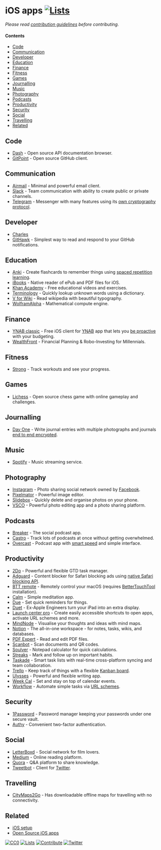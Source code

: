 # iOS apps [![Lists](https://img.shields.io/badge/-more%20lists-0a0a0a.svg?style=flat&colorA=0a0a0a)](https://github.com/learn-anything/curated-lists#readme)

_Please read [contribution guidelines](CONTRIBUTING.md#readme) before contributing._

#### Contents

- [Code](#code)
- [Communication](#communication)
- [Developer](#developer)
- [Education](#education)
- [Finance](#finance)
- [Fitness](#fitness)
- [Games](#games)
- [Journalling](#journalling)
- [Music](#music)
- [Photography](#photography)
- [Podcasts](#podcasts)
- [Productivity](#productivity)
- [Security](#security)
- [Social](#social)
- [Travelling](#travelling)
- [Related](#related)

## Code

- [Dash](https://kapeli.com/dash_ios) - Open source API documentation browser.
- [GitPoint](https://github.com/gitpoint/git-point) - Open source GitHub client.

## Communication

- [Airmail](http://airmailapp.com) - Minimal and powerful email client.
- [Slack](https://itunes.apple.com/us/app/slack-business-communication-for-teams/id618783545?mt=8) - Team communication with ability to create public or private channels.
- [Telegram](https://telegram.org) - Messenger with many features using its [own cryptography protocol](http://telegra.ph/Why-Isnt-Telegram-End-to-End-Encrypted-by-Default-08-14).

## Developer

- [Charles](https://itunes.apple.com/app/charles-proxy/id1134218562?mt=8)
- [GitHawk](http://githawk.com/) - Simplest way to read and respond to your GitHub notifications.

## Education

- [Anki](https://itunes.apple.com/us/app/ankimobile-flashcards/id373493387?mt=8) - Create flashcards to remember things using [spaced repetition learning](http://en.wikipedia.org/wiki/Spaced_repetition).
- [iBooks](https://itunes.apple.com/nl/app/ibooks/id364709193?l=en&mt=8) - Native reader of ePub and PDF files for iOS.
- [Khan Academy](https://itunes.apple.com/us/app/khan-academy-you-can-learn-anything/id469863705?mt=8) - Free educational videos and exercises.
- [Terminology](http://agiletortoise.com/terminology/) - Quickly lookup unknown words using a dictionary.
- [V for Wiki](http://v-for-wiki.com/) - Read wikipedia with beautiful typography.
- [WolframAlpha](https://itunes.apple.com/us/app/wolframalpha/id334989259?mt=8) - Mathematical compute engine.

## Finance

- [YNAB classic](https://itunes.apple.com/us/app/ynab-classic/id372076250?mt=8) - Free iOS client for [YNAB](https://www.youneedabudget.com/) app that lets you [be proactive](https://www.youneedabudget.com/method/) with your budgeting.
- [WealthFront](https://www.wealthfront.com/) - Financial Planning & Robo-Investing for Millennials.

## Fitness

- [Strong](https://itunes.apple.com/us/app/strong-workout-tracker-gym-log-exercise-journal/id464254577?mt=8) - Track workouts and see your progress.

## Games

- [Lichess](https://itunes.apple.com/us/app/lichess-online-chess/id968371784?mt=8) - Open source chess game with online gameplay and challenges.

## Journalling

- [Day One](http://dayoneapp.com/) - Write journal entries with multiple photographs and journals [end to end encrypted](http://help.dayoneapp.com/day-one-sync/end-to-end-encryption-faq).

## Music

- [Spotify](https://itunes.apple.com/us/app/spotify-music/id324684580?mt=8) - Music streaming service.

## Photography

- [Instagram](https://itunes.apple.com/us/app/instagram/id389801252?mt=8) - Photo sharing social network owned by [Facebook](http://en.wikipedia.org/wiki/Facebook).
- [Pixelmator](http://www.pixelmator.com/ios/) - Powerful image editor.
- [Slidebox](http://slidebox.co/) - Quickly delete and organise photos on your phone.
- [VSCO](https://itunes.apple.com/us/app/vsco/id588013838?mt=8) - Powerful photo editing app and a photo sharing platform.

## Podcasts

- [Breaker](https://www.breaker.audio/) - The social podcast app.
- [Castro](http://supertop.co/castro/) - Track lots of podcasts at once without getting overwhelmed.
- [Overcast](https://overcast.fm/) - Podcast app with [smart speed](https://medium.com/@eped/overcasts-smart-speed-vs-real-time-a759549ab48b) and simple interface.

## Productivity

- [2Do](https://www.2doapp.com) - Powerful and flexible GTD task manager.
- [Adguard](https://itunes.apple.com/us/app/adguard-adblock-and-privacy-protection/id1047223162?mt=8) - Content blocker for Safari blocking ads using [native Safari blocking API](https://developer.apple.com/library/content/documentation/Extensions/Conceptual/ContentBlockingRules/Introduction/Introduction.html).
- [BTT remote](http://bttremote.com) - Remotely control your macOS (requires [BetterTouchTool](https://www.boastr.net/) installation).
- [Calm](https://itunes.apple.com/us/app/calm-meditation-to-relax-focus-sleep-better/id571800810?mt=8) - Simple meditation app.
- [Due](http://www.dueapp.com/) - Set quick reminders for things.
- [Duet](https://www.duetdisplay.com/) - Ex-Apple Engineers turn your iPad into an extra display.
- [Launch center pro](https://contrast.co/launch-center-pro/) - Create easily accessible shortcuts to open apps, activate URL schemes and more.
- [MindNode](https://mindnode.com/) - Visualise your thoughts and ideas with mind maps.
- [Notion](https://www.notion.so) - The all-in-one workspace - for notes, tasks, wikis, and databases.
- [PDF Expert](https://pdfexpert.com/) - Read and edit PDF files.
- [Scanbot](https://itunes.apple.com/us/app/scanbot-scanner-app-fax/id834854351?mt=8) - Scan documents and QR codes.
- [Soulver](http://www.acqualia.com/soulver/iphone/) - Notepad calculator for quick calculations.
- [Streaks](https://streaksapp.com) - Mark and follow up on important habits.
- [Taskade](https://itunes.apple.com/app/taskade-smart-lists-and-notes/id1264713923) - Smart task lists with real-time cross-platform syncing and team collaboration.
- [Trello](https://itunes.apple.com/us/app/trello/id461504587?mt=8) - Keep track of things with a flexible [Kanban board](http://en.wikipedia.org/wiki/Kanban_board).
- [Ulysses](https://www.ulyssesapp.com/) - Powerful and flexible writing app.
- [Week Cal](https://itunes.apple.com/us/app/week-calendar/id381059732?mt=8) - Set and stay on top of calendar events.
- [Workflow](https://workflow.is/) - Automate simple tasks via [URL schemes](https://developer.apple.com/library/content/documentation/iPhone/Conceptual/iPhoneOSProgrammingGuide/Inter-AppCommunication/Inter-AppCommunication.html).

## Security

- [1Password](https://itunes.apple.com/us/app/1password-password-manager-and-secure-wallet/id568903335?mt=8) - Password manager keeping your passwords under one secure vault.
- [Authy](https://itunes.apple.com/us/app/authy/id494168017?mt=8) - Convenient two-factor authentication.

## Social

- [LetterBoxd](https://itunes.apple.com/us/app/letterboxd-the-social-network-for-film-lovers/id1054271011?mt=8) - Social network for film lovers.
- [Medium](https://itunes.apple.com/us/app/medium/id828256236?mt=8) - Online reading platform.
- [Quora](https://itunes.apple.com/us/app/quora/id456034437?mt=8) - Q&A platform to share knowledge.
- [Tweetbot](https://tapbots.com/tweetbot/) - Client for [Twitter](https://twitter.com).

## Travelling

- [CityMaps2Go](https://itunes.apple.com/us/app/citymaps2go-plan-trips-travel-guide-offline-maps/id408866084?mt=8) - Has downloadable offline maps for travelling with no connectivity.

## Related

- [iOS setup](https://github.com/nikitavoloboev/my-ios#readme)
- [Open Source iOS apps](https://github.com/dkhamsing/open-source-ios-apps#readme)

[![CC0](https://img.shields.io/badge/license-CC0-0a0a0a.svg?style=flat&colorA=0a0a0a)](https://creativecommons.org/publicdomain/zero/1.0/)
[![Lists](https://img.shields.io/badge/-more%20lists-0a0a0a.svg?style=flat&colorA=0a0a0a)](https://github.com/learn-anything/curated-lists#readme)
[![Contribute](https://img.shields.io/badge/-contribute-0a0a0a.svg?style=flat&colorA=0a0a0a)](CONTRIBUTING.md#readme)
[![Twitter](http://bit.ly/latwitt)](https://twitter.com/learnanything_)
